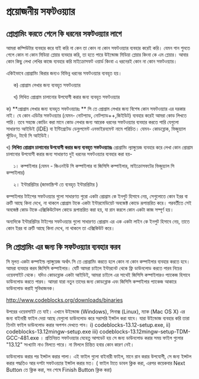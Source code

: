 #  প্রয়োজনীয় সফটওয়্যার

##  প্রোগ্রামিং করতে গেলে কি ধরনের সফটওয়্যার লাগে

আমরা কম্পিউটার ব্যবহার করে যাই করি না কেন তা কোন না কোন সফটওয়্যার ব্যবহার করেই করি। যেমন গান শুনতে গেলে কোন না কোন মিডিয়া প্লেয়ার ব্যবহার করি, তা হতে পারে উইন্ডোজ মিডিয়া প্লেয়ার কিংবা কে এম প্লেয়ার। আবার কোন কিছু লেখা লেখির কাজে ব্যবহার করি মাইক্রোসফট ওয়ার্ড কিংবা এ ধরনেরই কোন না কোন সফটওয়্যার।

একিইভাবে প্রোগ্রামিং কিরার জন্যও বিভিন্ন ধরনের সফটওয়্যার ব্যবহৃত হয়।

&nbsp;&nbsp;&nbsp;&nbsp;
ক) প্রোগ্রাম লেখার জন্য ব্যবহৃত সফটওয়্যার

&nbsp;&nbsp;&nbsp;&nbsp;
খ) লিখিত প্রোগ্রাম চালানোর উপযোগী করার জন্য ব্যবহৃত সফটওয়্যার

ক) **প্রোগ্রাম লেখার জন্য ব্যবহৃত সফটওয়্যারঃ **
সি তে প্রোগ্রাম লেখার জন্য বিশেষ কোন সফটওয়্যার এর দরকার নাই। যে কোন এডিটর সফটওয়্যার (যেমন- নোটপ্যাড, নোটপ্যাড++,জিইডিট) ব্যবহার করেই আমরা কোড লিখতে পারি। তবে সহজে কোডিং করা মানে কোড লেখার জন্য আরেক ধরনের সফটওয়্যার ব্যবহার করতে পারি যেগুলো সাধারণত আইডিই (IDE) বা ইন্টিগ্রেটেড ডেভ্লপমেন্ট এনভাইরনমেন্ট নামে পরিচিত। যেমন- কোডব্লোক, ভিজুয়্যাল স্টুডিও, টার্বো সি আইডিই।

খ) **লিখিত প্রোগ্রাম চালানোর উপযোগী করার জন্য ব্যবহৃত সফটওয়্যারঃ**
প্রোগ্রামিং ল্যাঙ্গুয়েজ ব্যবহার করে লেখা কোন প্রোগ্রাম চালানোর উপযোগী করার জন্য সাধারণত দুই ধরনের সফটওয়্যার ব্যবহার করা হয়-

&nbsp;&nbsp;&nbsp;&nbsp;
১। কম্পাইলার (যেমন - জিএনইউ সি কম্পাইলার বা জিসিসি কম্পাইলার, মাইক্রোসফটের ভিজুয়্যাল সি কম্পাইলার)

&nbsp;&nbsp;&nbsp;&nbsp;
২। ইন্টারপ্রিটার (জাভাস্ক্রিপ্ট তে ব্যবহৃত ইন্টারপ্রিটার )

কম্পাইলার টাইপের সফটওয়্যার গুলো সাধারণত পুরো একটা প্রোগ্রাম কে ইনপুট হিসাবে নেয়, সেগুলোতে কোন ইরর বা ত্রুটি আছে কিনা দেখে, না থাকলে প্রোগ্রাম টাকে একটা ইন্টারমেডিয়েট অবজেক্ট কোডে রূপান্তরিত করে। পরবর্তীতে সেই অবজেক্ট কোড টাকে এক্সিকিউটেবল কোডে রূপান্তরিত করা হয়, যা রান করলে কোন একটা কাজ সম্পূর্ণ হয়।

অন্যদিকে ইন্টারপ্রিটার টাইপের সফটওয়্যার গুলো সাধারণত প্রোগ্রাম এর এক একটা লাইন কে ইনপুট হিসাবে নেয়, তাতে কোন ইরর বা ত্রুটি আছে কিনা দেখে, না থাকলে তা এক্সিকিউট করে।

##  সি প্রোগ্রামিং এর জন্য কি সফটওয়্যার ব্যবহার করব

সি মূলত একটা কম্পাইল্ড ল্যাঙ্গুয়েজ অর্থাৎ সি তে প্রোগ্রামিং করতে হলে কোন না কোন কম্পাইলার ব্যবহার করতে হবে। আমরা ব্যবহার করব জিসিসি কম্পাইলার। যেটি আমরা চাইলে ইন্টারনেট থেকে ফ্রি ডাউনলোড করতে পারব নিচের ওয়েবসাইট থেকে। যদিও কোডব্লোক একটা আইডিই, আমরা চাইলে এর সাথেই জিসিসি কম্পাইলারও  প্যাকেজ হিসাবে ডাউনলোড করতে পারব। আমরা যারা নতুন তাদের জন্য কোডব্লোক এবং জিসিসি কম্পাইলার প্যাকেজ আকারে ডাউনলোড করাই সুবিধাজনক।

http://www.codeblocks.org/downloads/binaries

উপরের ওয়েবসাইট তে যাই। এখানে উইন্ডোজ (Windows), লিনাক্স (Linux), ম্যাক  (Mac OS X) এর জন্য বাইনারী ফাইল দেয়া আছে যেগুলো ডাউনলোড করে সরাসরি ইন্সটল করা যাবে।  যারা উইন্ডোজ ব্যবহার করি তারা তিনটা ফাইল ডাউনলোড করার অপশন দেখতে পাব।  i) codeblocks-13.12-setup.exe, ii) codeblocks-13.12mingw-setup.exe iii) codeblocks-13.12mingw-setup-TDM-GCC-481.exe ।  প্রতিনিয়ত  সফটওয়্যার যেহেতু আপডেট হয় সে জন্য  ডাউনলোড করার সময় ফাইল গুলোর "13.12" সংখ্যাটা নাও মিলতে পারে। না মিললে চিন্তিত হবার কোন কারণ নেই।

ডাউনলোড করার পর ইন্সটল করার পালা। এই ফাইল গুলো বাইনারী ফাইল, মানে রান করার উপযোগী, সে জন্য ইন্সটল করার পদ্ধতিও আর দশটা সফটওয়্যার ইন্সটল করার মত।  ( ফাইল টাতে ডাবল ক্লিক করা, এরপর কয়েকবার Next Button তে ক্লিক করা, সব শেষে Finish Button ক্লিক করা)
